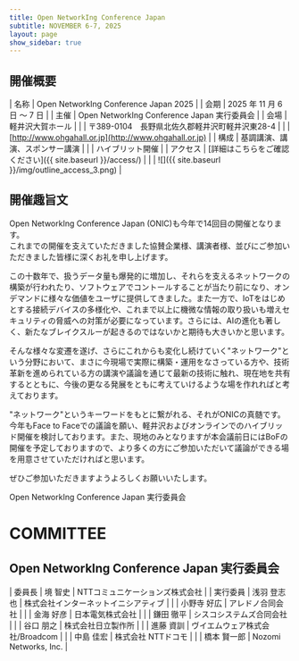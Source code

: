 ```yaml
---
title: Open NetworkIng Conference Japan
subtitle: NOVEMBER 6-7, 2025
layout: page
show_sidebar: true
---
```

## 開催概要

| 名称       | Open NetworkIng Conference Japan 2025 |
| 会期       | 2025 年 11 月 6 日 〜 7 日 |
| 主催       | Open NetworkIng Conference Japan 実行委員会 |
| 会場       | 軽井沢大賀ホール |
|            | 〒389-0104　長野県北佐久郡軽井沢町軽井沢東28-4 |
|            | [http://www.ohgahall.or.jp](http://www.ohgahall.or.jp) |
| 構成       | 基調講演、講演、スポンサー講演 |
|            | ハイブリット開催 |
| アクセス   | [詳細はこちらをご確認ください]({{ site.baseurl }}/access/) | 
|            | ![]({{ site.baseurl }}/img/outline_access_3.png) |

## 開催趣旨文

Open NetworkIng Conference Japan (ONIC)も今年で14回目の開催となります。<br />
これまでの開催を支えていただきました協賛企業様、講演者様、並びにご参加いただきました皆様に深くお礼を申し上げます。

この十数年で、扱うデータ量も爆発的に増加し、それらを支えるネットワークの構築が行われたり、ソフトウェアでコントールすることが当たり前になり、オンデマンドに様々な価値をユーザに提供してきました。また一方で、IoTをはじめとする接続デバイスの多様化や、これまで以上に機微な情報の取り扱いも増えセキュリティの脅威への対策が必要になっています。さらには、AIの進化も著しく、新たなブレイクスルーが起きるのではないかと期待も大きいかと思います。

そんな様々な変遷を遂げ、さらにこれからも変化し続けていく"ネットワーク"という分野において、まさに今現場で実際に構築・運用をなさっている方や、技術革新を進められている方の講演や議論を通じて最新の技術に触れ、現在地を共有するとともに、今後の更なる発展をともに考えていけるような場を作れればと考えております。

"ネットワーク"というキーワードをもとに繋がれる、それがONICの真髄です。<br />
今年もFace to Faceでの議論を願い、軽井沢およびオンラインでのハイブリッド開催を検討しております。また、現地のみとなりますが本会議前日にはBoFの開催を予定しておりますので、より多くの方にご参加いただいて議論ができる場を用意させていただければと思います。

ぜひご参加いただきますようよろしくお願いいたします。

Open NetworkIng Conference Japan 実行委員会

# COMMITTEE

## Open NetworkIng Conference Japan 実行委員会

| 委員長   | 境 智史     | NTTコミュニケーションズ株式会社 |
| 実行委員 | 浅羽 登志也 | 株式会社インターネットイニシアティブ |
|          | 小野寺 好広 | アレドノ合同会社 |
|          | 金海 好彦   | 日本電気株式会社 |
|          | 鎌田 徹平   | シスコシステムズ合同会社 |
|          | 谷口 朋之   | 株式会社日立製作所 |
|          | 進藤 資訓   | ヴイエムウェア株式会社/Broadcom |
|          | 中島 佳宏   | 株式会社 NTTドコモ |
|          | 橋本 賢一郎 | Nozomi Networks, Inc. |
